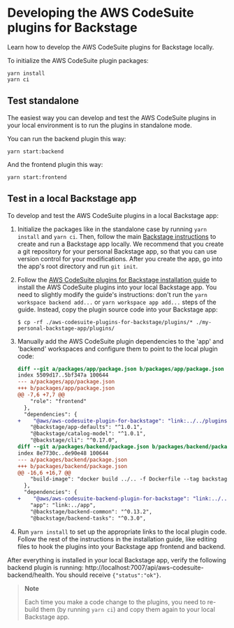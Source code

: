 # Developing the AWS CodeSuite plugins for Backstage

Learn how to develop the AWS CodeSuite plugins for Backstage locally.

To initialize the AWS CodeSuite plugin packages:

```shell
yarn install
yarn ci
```

## Test standalone

The easiest way you can develop and test the AWS CodeSuite plugins in your local environment is to run the plugins in standalone mode.

You can run the backend plugin this way:

```shell
yarn start:backend
```

And the frontend plugin this way:

```shell
yarn start:frontend
```

## Test in a local Backstage app

To develop and test the AWS CodeSuite plugins in a local Backstage app:

1. Initialize the packages like in the standalone case by running `yarn install` and `yarn ci`. Then, follow the main [Backstage instructions](https://backstage.io/docs/getting-started/create-an-app) to create and run a Backstage app locally. We recommend that you create a git repository for your personal Backstage app, so that you can use version control for your modifications. After you create the app, go into the app's root directory and run `git init`.

1. Follow the [AWS CodeSuite plugins for Backstage installation guide](install.md) to install the AWS CodeSuite plugins into your local Backstage app. You need to slightly modify the guide's instructions: don't run the `yarn workspace backend add...` or `yarn workspace app add...` steps of the guide. Instead, copy the plugin source code into your Backstage app:

   ```shell
   $ cp -rf ./aws-codesuite-plugins-for-backstage/plugins/* ./my-personal-backstage-app/plugins/
   ```

1. Manually add the AWS CodeSuite plugin dependencies to the 'app' and 'backend' workspaces and configure them to point to the local plugin code:

   ```diff
   diff --git a/packages/app/package.json b/packages/app/package.json
   index 5509d17..5bf347a 100644
   --- a/packages/app/package.json
   +++ b/packages/app/package.json
   @@ -7,6 +7,7 @@
       "role": "frontend"
     },
     "dependencies": {
   +    "@aws/aws-codesuite-plugin-for-backstage": "link:../../plugins/aws-codesuite",
       "@backstage/app-defaults": "^1.0.1",
       "@backstage/catalog-model": "^1.0.1",
       "@backstage/cli": "^0.17.0",
   diff --git a/packages/backend/package.json b/packages/backend/package.json
   index 8e7730c..de90e48 100644
   --- a/packages/backend/package.json
   +++ b/packages/backend/package.json
   @@ -16,6 +16,7 @@
       "build-image": "docker build ../.. -f Dockerfile --tag backstage"
     },
     "dependencies": {
   +    "@aws/aws-codesuite-backend-plugin-for-backstage": "link:../../plugins/aws-codesuite-backend",
       "app": "link:../app",
       "@backstage/backend-common": "^0.13.2",
       "@backstage/backend-tasks": "^0.3.0",
   ```

1. Run `yarn install` to set up the appropriate links to the local plugin code. Follow the rest of the instructions in the installation guide, like editing files to hook the plugins into your Backstage app frontend and backend.

After everything is installed in your local Backstage app, verify the following backend plugin is running: http://localhost:7007/api/aws-codesuite-backend/health. You should receive `{"status":"ok"}`.

> **Note**
>
> Each time you make a code change to the plugins, you need to re-build them (by running `yarn ci`) and copy them again to your local Backstage app.
